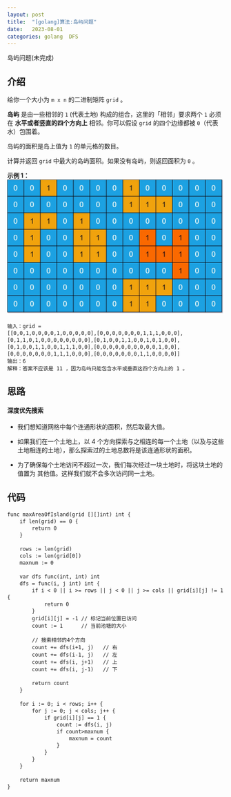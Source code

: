 ```yaml
---
layout: post
title:  "[golang]算法:岛屿问题"
date:   2023-08-01
categories: golang	DFS
---
```


岛屿问题(未完成)

## 介绍

给你一个大小为 `m x n` 的二进制矩阵 `grid` 。

**岛屿** 是由一些相邻的 `1` (代表土地) 构成的组合，这里的「相邻」要求两个 `1` 必须在 **水平或者竖直的四个方向上** 相邻。你可以假设 `grid` 的四个边缘都被 `0`（代表水）包围着。

岛屿的面积是岛上值为 `1` 的单元格的数目。

计算并返回 `grid` 中最大的岛屿面积。如果没有岛屿，则返回面积为 `0` 。

**示例 1：**
![image](/assets/maxarea1-grid.jpg)

```
输入：grid = 
[[0,0,1,0,0,0,0,1,0,0,0,0,0],[0,0,0,0,0,0,0,1,1,1,0,0,0],[0,1,1,0,1,0,0,0,0,0,0,0,0],[0,1,0,0,1,1,0,0,1,0,1,0,0],[0,1,0,0,1,1,0,0,1,1,1,0,0],[0,0,0,0,0,0,0,0,0,0,1,0,0],[0,0,0,0,0,0,0,1,1,1,0,0,0],[0,0,0,0,0,0,0,1,1,0,0,0,0]]
输出：6
解释：答案不应该是 11 ，因为岛屿只能包含水平或垂直这四个方向上的 1 。
```

## 思路

#### 深度优先搜索

- 我们想知道网格中每个连通形状的面积，然后取最大值。

- 如果我们在一个土地上，以 4 个方向探索与之相连的每一个土地（以及与这些土地相连的土地），那么探索过的土地总数将是该连通形状的面积。

- 为了确保每个土地访问不超过一次，我们每次经过一块土地时，将这块土地的值置为 其他值。这样我们就不会多次访问同一土地。

## 代码

```
func maxAreaOfIsland(grid [][]int) int {
    if len(grid) == 0 {
        return 0
    }

    rows := len(grid)
	cols := len(grid[0])
    maxnum := 0
    
    var dfs func(int, int) int
    dfs = func(i, j int) int {
		if i < 0 || i >= rows || j < 0 || j >= cols || grid[i][j] != 1 {
			return 0
		}
		grid[i][j] = -1 // 标记当前位置已访问
		count := 1      // 当前池塘的大小

		// 搜索相邻的4个方向
		count += dfs(i+1, j)   // 右
		count += dfs(i-1, j)   // 左
		count += dfs(i, j+1)   // 上
		count += dfs(i, j-1)   // 下
		
		return count
	}

    for i := 0; i < rows; i++ {
		for j := 0; j < cols; j++ {
			if grid[i][j] == 1 {
				count := dfs(i, j)
				if count>maxnum {
                    maxnum = count
                }
			}
		}
	}

    return maxnum
}
```


